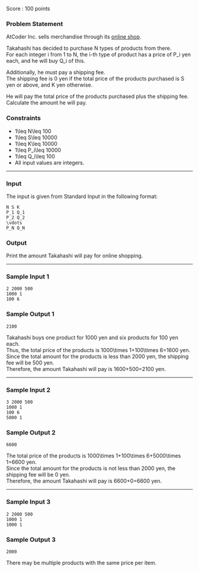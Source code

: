 Score : 100 points

### Problem Statement

AtCoder Inc. sells merchandise through its [online shop](https://suzuri.jp/AtCoder/home).

Takahashi has decided to purchase N types of products from there.  
For each integer i from 1 to N, the i-th type of product has a price of P\_i yen each, and he will buy Q\_i of this.

Additionally, he must pay a shipping fee.  
The shipping fee is 0 yen if the total price of the products purchased is S yen or above, and K yen otherwise.

He will pay the total price of the products purchased plus the shipping fee.  
Calculate the amount he will pay.

### Constraints

* 1\leq N\leq 100
* 1\leq S\leq 10000
* 1\leq K\leq 10000
* 1\leq P\_i\leq 10000
* 1\leq Q\_i\leq 100
* All input values are integers.

---

### Input

The input is given from Standard Input in the following format:

```
N S K
P_1 Q_1
P_2 Q_2
\vdots
P_N Q_N
```

### Output

Print the amount Takahashi will pay for online shopping.

---

### Sample Input 1

```
2 2000 500
1000 1
100 6
```

### Sample Output 1

```
2100
```

Takahashi buys one product for 1000 yen and six products for 100 yen each.  
Thus, the total price of the products is 1000\times 1+100\times 6=1600 yen.  
Since the total amount for the products is less than 2000 yen, the shipping fee will be 500 yen.  
Therefore, the amount Takahashi will pay is 1600+500=2100 yen.

---

### Sample Input 2

```
3 2000 500
1000 1
100 6
5000 1
```

### Sample Output 2

```
6600
```

The total price of the products is 1000\times 1+100\times 6+5000\times 1=6600 yen.  
Since the total amount for the products is not less than 2000 yen, the shipping fee will be 0 yen.  
Therefore, the amount Takahashi will pay is 6600+0=6600 yen.

---

### Sample Input 3

```
2 2000 500
1000 1
1000 1
```

### Sample Output 3

```
2000
```

There may be multiple products with the same price per item.